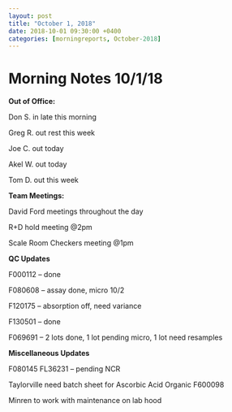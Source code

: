 ```yaml
---
layout: post
title: "October 1, 2018"
date: 2018-10-01 09:30:00 +0400
categories: [morningreports, October-2018] 
---
```


# Morning Notes 10/1/18

**Out of Office:**

Don S. in late this morning

Greg R. out rest this week

Joe C. out today

Akel W. out today

Tom D. out this week

**Team Meetings:**

David Ford meetings throughout the day

R+D hold meeting \@2pm

Scale Room Checkers meeting \@1pm

**QC Updates**

F000112 – done

F080608 – assay done, micro 10/2

F120175 – absorption off, need variance

F130501 – done

F069691 – 2 lots done, 1 lot pending micro, 1 lot need resamples

**Miscellaneous Updates**

F080145 FL36231 – pending NCR

Taylorville need batch sheet for Ascorbic Acid Organic F600098

Minren to work with maintenance on lab hood